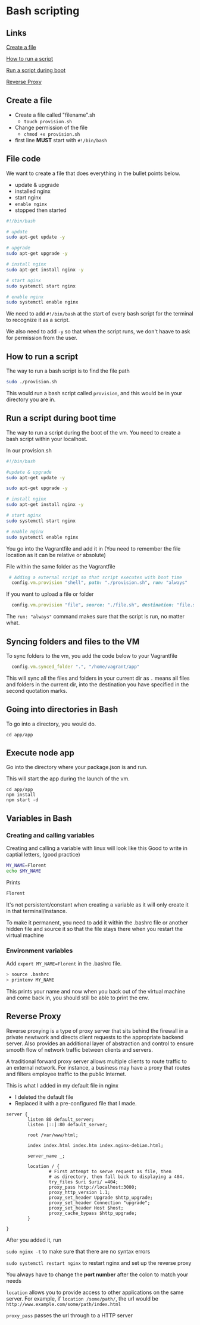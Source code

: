 # Bash scripting

## Links

[Create a file](#create-a-file)

[How to run a script](#how-to-run-a-script)

[Run a script during boot](#run-a-script-during-boot-time)

[Reverse Proxy](#reverse-proxy)

## Create a file

- Create a file called "filename".sh
  - `touch provision.sh`
- Change permission of the file
  - `chmod +x provision.sh`
- first line **MUST** start with `#!/bin/bash`


## File code

We want to create a file that does everything in the bullet points below.

- update & upgrade
- installed nginx
- start nginx
- `enable nginx`
- stopped then started

```bash
#!/bin/bash

# update
sudo apt-get update -y

# upgrade
sudo apt-get upgrade -y

# install nginx
sudo apt-get install nginx -y

# start nginx
sudo systemctl start nginx

# enable nginx
sudo systemctl enable nginx
```

We need to add `#!/bin/bash` at the start of every bash script for the terminal to recognize it as a script.

We also need to add `-y` so that when the script runs, we don't haave to ask for permission from the user.

## How to run a script

The way to run a bash script is to find the file path

```bash
sudo ./provision.sh
```

This would run a bash script called `provision`, and this would be in your directory you are in.

## Run a script during boot time

The way to run a script during the boot of the vm.
You need to create a bash script within your localhost.

In our provision.sh
```bash
#!/bin/bash

#update & upgrade
sudo apt-get update -y

sudo apt-get upgrade -y

# install nginx
sudo apt-get install nginx -y

# start nginx
sudo systemctl start nginx

# enable nginx
sudo systemctl enable nginx
```

You go into the Vagrantfile and add it in (You need to remember the file location as it can be relative or absolute)

File within the same folder as the Vagrantfile

```ruby
 # Adding a external script so that script executes with boot time
  config.vm.provision "shell", path: "./provision.sh", run: "always"
```

If you want to upload a file or folder

```ruby
  config.vm.provision "file", source: "./file.sh", destination: "file.sh", run: "always"
```

The `run: "always"` command makes sure that the script is run, no matter what.

## Syncing folders and files to the VM

To sync folders to the vm, you add the code below to your Vagrantfile

```ruby
  config.vm.synced_folder ".", "/home/vagrant/app"
```

This will sync all the files and folders in your current dir as `.` means all files and folders in the current dir, into the destination you have specified in the second quotation marks.

## Going into directories in Bash

To go into a directory, you would do.

```shell
cd app/app
```

## Execute node app

Go into the directory where your package.json is and run.

This will start the app during the launch of the vm.

```shell
cd app/app
npm install
npm start -d
```

## Variables in Bash

### Creating and calling variables

Creating and calling a variable with linux will look like this
Good to write in captial letters, (good practice)

```bash
MY_NAME=Florent
echo $MY_NAME
```

Prints
```bash
Florent
```

It's not persistent/constant when creating a variable as it will only create it in that terminal/instance.

To make it permanent, you need to add it within the .bashrc file or another hidden file and source it so that the file stays there when you restart the virtual machine

### Environment variables

Add `export MY_NAME=Florent` in the .bashrc file.

```bash
> source .bashrc
> printenv MY_NAME
```


This prints your name and now when you back out of the virtual machine and come back in, you should still be able to print the env.


## Reverse Proxy

Reverse proxying is a type of proxy server that sits behind the firewall in a private newtwork and directs client requests to the appropriate backend server. Also provides an additional layer of abstraction and control to ensure smooth flow of network traffic between clients and servers.

A traditional forward proxy server allows multiple clients to route traffic to an external network. For instance, a business may have a proxy that routes and filters employee traffic to the public Internet.

This is what I added in my default file in nginx

- I deleted the default file
- Replaced it with a pre-configured file that I made.


```shell
server {
        listen 80 default_server;
        listen [::]:80 default_server;

        root /var/www/html;

        index index.html index.htm index.nginx-debian.html;

        server_name _;

        location / {
                # First attempt to serve request as file, then
                # as directory, then fall back to displaying a 404.
                try_files $uri $uri/ =404;
                proxy_pass http://localhost:3000;
                proxy_http_version 1.1;
                proxy_set_header Upgrade $http_upgrade;
                proxy_set_header Connection "upgrade";
                proxy_set_header Host $host;
                proxy_cache_bypass $http_upgrade;
        }

}
```

After you added it, run

`sudo nginx -t` to make sure that there are no syntax errors

`sudo systemctl restart nginx` to restart nginx and set up the reverse proxy

You always have to change the **port number** after the colon to match your needs

`location` allows you to provide access to other applications on the same server. For example, if `location /some/path/`, the url would be `http://www.example.com/some/path/index.html`


`proxy_pass` passes the url through to a HTTP server
